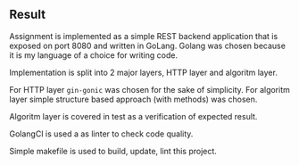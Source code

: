 ## Result

Assignment is implemented as a simple REST backend application that is exposed on port 8080 and written in GoLang.
Golang was chosen because it is my language of a choice for writing code.

Implementation is split into 2 major layers, HTTP layer and algoritm layer.

For HTTP layer `gin-gonic` was chosen for the sake of simplicity.
For algoritm layer simple structure based approach (with methods) was chosen.

Algoritm layer is covered in test as a verification of expected result.

GolangCI is used a as linter to check code quality.

Simple makefile is used to build, update, lint this project.
